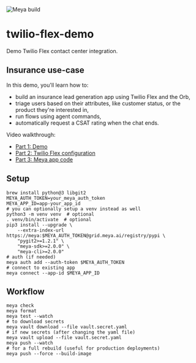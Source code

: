 ![Meya build](https://github.com/meya-customers/twilio-flex-demo/workflows/Meya%20build/badge.svg)

# twilio-flex-demo

Demo Twilio Flex contact center integration.

## Insurance use-case
In this demo, you'll learn how to:
* build an insurance lead generation app using Twilio Flex and the Orb,
* triage users based on their attributes, like customer status, or the product they're interested in,
* run flows using agent commands,
* automatically request a CSAT rating when the chat ends.

Video walkthrough:
* [Part 1: Demo](https://www.loom.com/share/20568bc2bc7a4b829fe148f1a624c76c)
* [Part 2: Twilio Flex configuration](https://www.loom.com/share/cc2bb78c4a634731877fec0b006eacaf)
* [Part 3: Meya app code](https://www.loom.com/share/6d8cb2014e874f0c9192ed42399f7015)

## Setup

```shell script
brew install python@3 libgit2
MEYA_AUTH_TOKEN=your_meya_auth_token
MEYA_APP_ID=app-your_app_id
# you can optionally setup a venv instead as well
python3 -m venv venv  # optional
. venv/bin/activate  # optional
pip3 install --upgrade \
    --extra-index-url https://meya:$MEYA_AUTH_TOKEN@grid.meya.ai/registry/pypi \
    "pygit2>=1.2.1" \
    "meya-sdk>=2.0.0" \
    "meya-cli>=2.0.0"
# auth (if needed)
meya auth add --auth-token $MEYA_AUTH_TOKEN
# connect to existing app
meya connect --app-id $MEYA_APP_ID
```

## Workflow
```shell script 
meya check
meya format
meya test --watch
# to download secrets
meya vault download --file vault.secret.yaml
# if new secrets (after changing the yaml file)
meya vault upload --file vault.secret.yaml
meya push --watch
# for a full rebuild (useful for production deployments)
meya push --force --build-image
```

